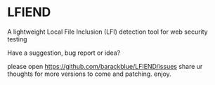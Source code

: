 # LFIEND
A lightweight Local File Inclusion (LFI) detection tool for web security testing

Have a suggestion, bug report or idea?

please open https://github.com/barackblue/LFIEND/issues
share ur thoughts for more versions to come and patching.
enjoy.
